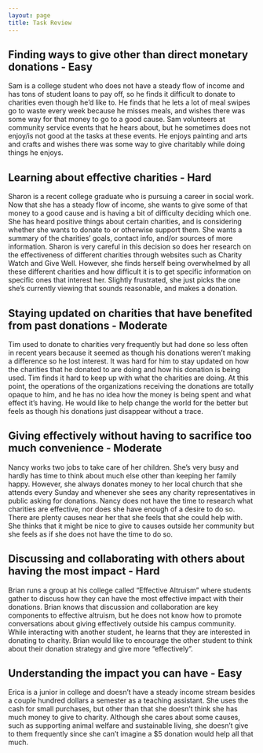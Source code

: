 ```yaml
---
layout: page
title: Task Review
---
```


## Finding ways to give other than direct monetary donations - Easy
Sam is a college student who does not have a steady flow of income and has tons of student loans to pay off, so he finds it difficult to donate to charities even though he’d like to. He finds that he lets a lot of meal swipes go to waste every week because he misses meals, and wishes there was some way for that money to go to a good cause. Sam volunteers at community service events that he hears about, but he sometimes does not enjoy/is not good at the tasks at these events. He enjoys painting and arts and crafts and wishes there was some way to give charitably while doing things he enjoys.

## Learning about effective charities - Hard
Sharon is a recent college graduate who is pursuing a career in social work. Now that she has a steady flow of income, she wants to give some of that money to a good cause and is having a bit of difficulty deciding which one. She has heard positive things about certain charities, and is considering whether she wants to donate to or otherwise support them. She wants a summary of the charities’ goals, contact info, and/or sources of more information. Sharon is very careful in this decision so does her research on the effectiveness of different charities through websites such as Charity Watch and Give Well. However, she finds herself being overwhelmed by all these different charities and how difficult it is to get specific information on specific ones that interest her. Slightly frustrated, she just picks the one she’s currently viewing that sounds reasonable, and makes a donation.

## Staying updated on charities that have benefited from past donations - Moderate
Tim used to donate to charities very frequently but had done so less often in recent years because it seemed as though his donations weren’t making a difference so he lost interest. It was hard for him to stay updated on how the charities that he donated to are doing and how his donation is being used. Tim finds it hard to keep up with what the charities are doing. At this point, the operations of the organizations receiving the donations are totally opaque to him, and he has no idea how the money is being spent and what effect it’s having. He would like to help change the world for the better but feels as though his donations just disappear without a trace.

## Giving effectively without having to sacrifice too much convenience - Moderate
Nancy works two jobs to take care of her children. She’s very busy and hardly has time to think about much else other than keeping her family happy. However, she always donates money to her local church that she attends every Sunday and whenever she sees any charity representatives in public asking for donations. Nancy does not have the time to research what charities are effective, nor does she have enough of a desire to do so. There are plenty causes near her that she feels that she could help with. She thinks that it might be nice to give to causes outside her community but she feels as if she does not have the time to do so.

## Discussing and collaborating with others about having the most impact - Hard
Brian runs a group at his college called “Effective Altruism” where students gather to discuss how they can have the most effective impact with their donations. Brian knows that discussion and collaboration are key components to effective altruism, but he does not know how to promote conversations about giving effectively outside his campus community. While interacting with another student, he learns that they are interested in donating to charity. Brian would like to encourage the other student to think about their donation strategy and give more “effectively”.

## Understanding the impact you can have - Easy
Erica is a junior in college and doesn’t have a steady income stream besides a couple hundred dollars a semester as a teaching assistant. She uses the cash for small purchases, but other than that she doesn’t think she has much money to give to charity. Although she cares about some causes, such as supporting animal welfare and sustainable living, she doesn’t give to them frequently since she can’t imagine a $5 donation would help all that much.

